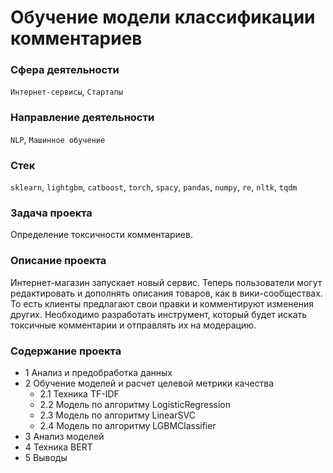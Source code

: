 # **Обучение модели классификации комментариев**

### **Сфера деятельности**
`Интернет-сервисы`, `Стартапы`

### **Направление деятельности**
`NLP`, `Машинное обучение`

### **Стек**
`sklearn`, `lightgbm`, `catboost`, `torch`, `spacy`, `pandas`, `numpy`, `re`, `nltk`, `tqdm`

### **Задача проекта**
Определение токсичности комментариев.

### **Описание проекта**
Интернет-магазин запускает новый сервис. Теперь пользователи могут редактировать и дополнять описания товаров, как в вики-сообществах. То есть клиенты предлагают свои правки и комментируют изменения других. Необходимо разработать инструмент, который будет искать токсичные комментарии и отправлять их на модерацию.

### **Содержание проекта**
- 1  Анализ и предобработка данных
- 2  Обучение моделей и расчет целевой метрики качества
  - 2.1  Техника TF-IDF
  - 2.2  Модель по алгоритму LogisticRegression
  - 2.3  Модель по алгоритму LinearSVC
  - 2.4  Модель по алгоритму LGBMClassifier
- 3  Анализ моделей
- 4  Техника BERT
- 5  Выводы
